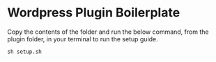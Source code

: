 # Wordpress Plugin Boilerplate

Copy the contents of the folder and run the below command, from the plugin folder, in your terminal to run the setup guide.

```
sh setup.sh
```
